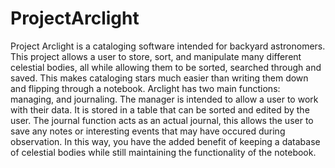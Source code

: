 # ProjectArclight

Project Arclight is a cataloging software intended for backyard astronomers. This project allows a user to store, sort, 
and manipulate many different celestial bodies, all while allowing them to be sorted, searched through and saved. This 
makes cataloging stars much easier than writing them down and flipping through a notebook. Arclight has two main functions:
managing, and journaling. The manager is intended to allow a user to work with their data. It is stored in a table that 
can be sorted and edited by the user. The journal function acts as an actual journal, this allows the user to save any 
notes or interesting events that may have occured during observation. In this way, you have the added benefit of keeping 
a database of celestial bodies while still maintaining the functionality of the notebook.
